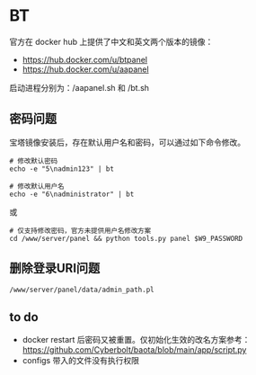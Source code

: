 # BT

官方在 docker hub 上提供了中文和英文两个版本的镜像：

* https://hub.docker.com/u/btpanel
* https://hub.docker.com/u/aapanel

启动进程分别为：/aapanel.sh 和 /bt.sh


## 密码问题

宝塔镜像安装后，存在默认用户名和密码，可以通过如下命令修改。  

```
# 修改默认密码
echo -e "5\nadmin123" | bt

# 修改默认用户名
echo -e "6\nadministrator" | bt
```

或
```
# 仅支持修改密码，官方未提供用户名修改方案
cd /www/server/panel && python tools.py panel $W9_PASSWORD
```

## 删除登录URI问题

```
/www/server/panel/data/admin_path.pl

```

## to do

* docker restart 后密码又被重置。仅初始化生效的改名方案参考：https://github.com/Cyberbolt/baota/blob/main/app/script.py
* configs 带入的文件没有执行权限

